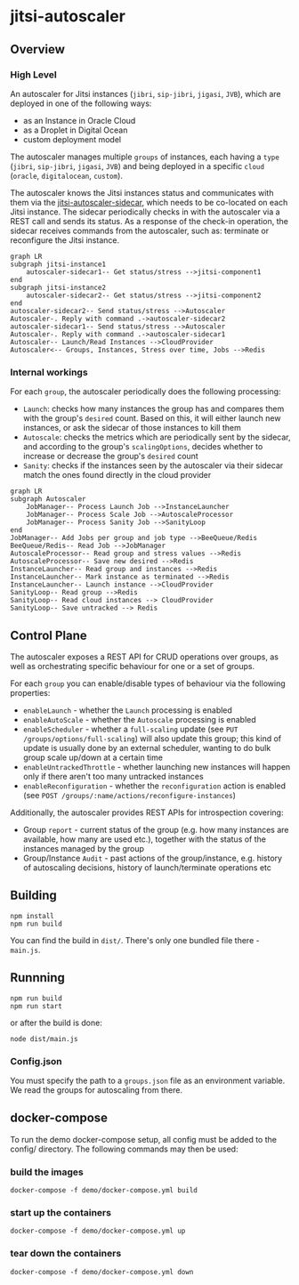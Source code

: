 # jitsi-autoscaler

## Overview

### High Level

An autoscaler for Jitsi instances (`jibri`, `sip-jibri`, `jigasi`, `JVB`), which are deployed in one of the following ways:
* as an Instance in Oracle Cloud
* as a Droplet in Digital Ocean
* custom deployment model

The autoscaler manages multiple `groups` of instances, each having a `type` (`jibri`, `sip-jibri`, `jigasi`, `JVB`) and being deployed in a specific `cloud` (`oracle`, `digitalocean`, `custom`).

The autoscaler knows the Jitsi instances status and communicates with them via the [jitsi-autoscaler-sidecar](https://github.com/jitsi/jitsi-autoscaler-sidecar),
which needs to be co-located on each Jitsi instance. The sidecar periodically checks in with the autoscaler via a REST call and sends its status. 
As a response of the check-in operation, the sidecar receives commands from the autoscaler, such as: terminate or reconfigure the Jitsi instance.

```mermaid
graph LR
subgraph jitsi-instance1
    autoscaler-sidecar1-- Get status/stress -->jitsi-component1
end
subgraph jitsi-instance2
    autoscaler-sidecar2-- Get status/stress -->jitsi-component2
end
autoscaler-sidecar2-- Send status/stress -->Autoscaler
Autoscaler-. Reply with command .->autoscaler-sidecar2
autoscaler-sidecar1-- Send status/stress -->Autoscaler
Autoscaler-. Reply with command .->autoscaler-sidecar1
Autoscaler-- Launch/Read Instances -->CloudProvider
Autoscaler<-- Groups, Instances, Stress over time, Jobs -->Redis
```

### Internal workings

For each `group`, the autoscaler periodically does the following processing:
* `Launch`: checks how many instances the group has and compares them with the group's `desired` count. Based on this, it will either launch new instances, or ask the sidecar of those instances to kill them
* `Autoscale`: checks the metrics which are periodically sent by the sidecar, and according to the group's `scalingOptions`, decides whether to increase or decrease the group's `desired` count
* `Sanity`: checks if the instances seen by the autoscaler via their sidecar match the ones found directly in the cloud provider

```mermaid
graph LR
subgraph Autoscaler
    JobManager-- Process Launch Job -->InstanceLauncher
    JobManager-- Process Scale Job -->AutoscaleProcessor
    JobManager-- Process Sanity Job -->SanityLoop
end
JobManager-- Add Jobs per group and job type -->BeeQueue/Redis
BeeQueue/Redis-- Read Job -->JobManager
AutoscaleProcessor-- Read group and stress values -->Redis
AutoscaleProcessor-- Save new desired -->Redis
InstanceLauncher-- Read group and instances -->Redis
InstanceLauncher-- Mark instance as terminated -->Redis
InstanceLauncher-- Launch instance -->CloudProvider
SanityLoop-- Read group -->Redis
SanityLoop-- Read cloud instances --> CloudProvider
SanityLoop-- Save untracked --> Redis
```

## Control Plane

The autoscaler exposes a REST API for CRUD operations over groups, as well as orchestrating specific behaviour for one or a set of groups.

For each `group` you can enable/disable types of behaviour via the following properties:
* `enableLaunch` - whether the `Launch` processing is enabled
* `enableAutoScale` - whether the `Autoscale` processing is enabled
* `enableScheduler` - whether a `full-scaling` update (see `PUT /groups/options/full-scaling`) will also update this group; this kind of update is usually done by an external scheduler, wanting to do bulk group scale up/down at a certain time
* `enableUntrackedThrottle` - whether launching new instances will happen only if there aren't too many untracked instances
* `enableReconfiguration` - whether the `reconfiguration` action is enabled (see `POST /groups/:name/actions/reconfigure-instances`)

Additionally, the autoscaler provides REST APIs for introspection covering:
* Group `report` - current status of the group (e.g. how many instances are available, how many are used etc.), together with the status of the instances managed by the group
* Group/Instance `Audit` - past actions of the group/instance, e.g. history of autoscaling decisions, history of launch/terminate operations etc

## Building
```
npm install
npm run build
```

You can find the build in `dist/`. There's only one bundled file there - `main.js`.

## Runnning

```
npm run build
npm run start
```

or after the build is done:

```
node dist/main.js
```

### Config.json

You must specify the path to a `groups.json` file as an environment variable. We read the groups for autoscaling from there.

## docker-compose

To run the demo docker-compose setup, all config must be added to the config/ directory.
The following commands may then be used:

### build the images
```
docker-compose -f demo/docker-compose.yml build
```

### start up the containers
```
docker-compose -f demo/docker-compose.yml up
```

### tear down the containers
```
docker-compose -f demo/docker-compose.yml down
```
